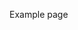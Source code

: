 [comment]: <> (title: Exaple page)
[comment]: <> (image: https://via.placeholder.com/512)

Example page
